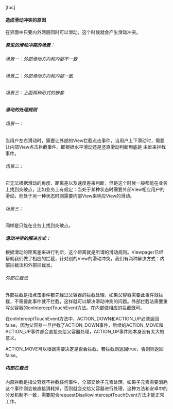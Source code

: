 [toc]
#### 造成滑动冲突的原因
  在界面中只要内外两层同时可以滑动，这个时候就会产生滑动冲突。
 ##### 常见的滑动冲突的场景：
 ###### 场景一：外部滑动方向和内部不一致
 ###### 场景二：外部滑动方向和内部一致
 ###### 场景三：上面两种形式的嵌套
 ##### 滑动的处理规则
 ###### 场景一：
 当用户左右滑动时，需要让外部的View拦截点击事件，当用户上下滑动时，需要让内部View点击拦截事件。即根据水平滑动还是竖直滑动判断到底是 由谁来拦截事件。
 ###### 场景二：
 它无法根据滑动的角度、距离差以及速度差来判断，但是这个时候一般都能在业务上找到突破点，比如业务上有规定：当处于某种状态时需要外部View相应用户的滑动，而处于另一种状态时则需要内部View来响应View的滑动。
 ###### 场景三：
 同样是只能在业务上找到突破点。
 ##### 滑动冲突的解决方式：
 根据滑动的距离差来进行判断，这个距离就是所谓的滑动规则。Viewpager已经帮助我们做了相应的拦截，针对别的View的滑动冲突，我们有两种解决方式：内部拦截法和外部拦截发。
 ###### 外部拦截法
 外部拦截是指点击事件都先经过父容器的拦截处理，如果父容器需要此事件就拦截，不需要此事件就不拦截，这样就可以解决滑动冲突的问题。外部拦截法需要重写父容器的onInterceptTouchEvent方法。在内部做相应的拦截既可。
 
 
 在onInterceptTouchEvent方法中，ACTION_DOWN和ACTION_UP必须返回false，因为父容器一旦拦截了ACTION_DOWN事件，后续的ACTION_MOVE和ACTION_UP事件都会直接交给父容器处理，ACTION_UP事件则本身没有太大的意义。
 
 ACTION_MOVE可以根据需要决定是否会拦截，若拦截则返回true，否则则返回false。
 
 ##### 内部拦截法
 
 内部拦截是指父容器不拦截任何事件，全部交给子元素处理，如果子元素需要消耗这个事件则会被直接消耗掉，否则就会交给父容器进行处理，这种方法和安卓中的分发机制不一致，需要配合requestDisallowInterceptTouchEvent方法才能正常工作。